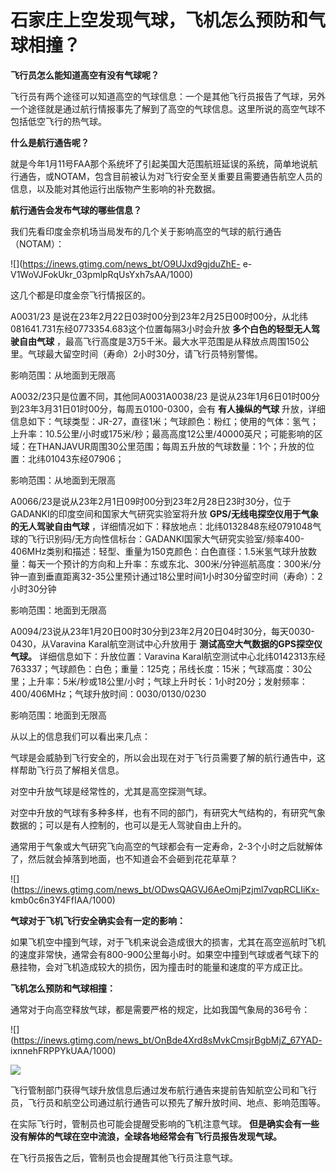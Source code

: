 # 石家庄上空发现气球，飞机怎么预防和气球相撞？

**飞行员怎么能知道高空有没有气球呢？**

飞行员有两个途径可以知道高空的气球信息：一个是其他飞行员报告了气球，另外一个途径就是通过航行情报事先了解到了高空的气球信息。这里所说的高空气球不包括低空飞行的热气球。

**什么是航行通告呢？**

就是今年1月11号FAA那个系统坏了引起美国大范围航班延误的系统，简单地说航行通告，或NOTAM，包含目前被认为对飞行安全至关重要且需要通告航空人员的信息，以及能对其他运行出版物产生影响的补充数据。

**航行通告会发布气球的哪些信息？**

我们先看印度金奈机场当局发布的几个关于影响高空的气球的航行通告（NOTAM）：

![](https://inews.gtimg.com/news_bt/O9UJxd9gjduZhE-
e-V1WoVJFokUkr_03pmlpRqUsYxh7sAA/1000)

这几个都是印度金奈飞行情报区的。

A0031/23
是说在23年2月22日03时00分到23年2月25日00时00分，从北纬081641.731东经0773354.683这个位置每隔3小时会升放
**多个白色的轻型无人驾驶自由气球**
，最高飞行高度是3万5千米。最大水平范围是从释放点周围150公里。气球最大留空时间（寿命）2小时30分，请飞行员特别警惕。

影响范围：从地面到无限高

A0032/23只是位置不同，其他同A0031A0038/23
是说从23年1月6日01时00分到23年3月31日01时00分，每周五0100-0300，会有 **有人操纵的气球**
升放，详细信息如下：气球类型：JR-27，直径1米；气球颜色：粉红；使用的气体：氢气；上升率：10.5公里/小时或175米/秒；最高高度12公里/40000英尺；可能影响的区域：在THANJAVUR周围30公里范围；每周五升放的气球数量：1个；升放的位置：北纬01043东经07906；

影响范围：从地面到无限高

A0066/23是说从23年2月1日09时00分到23年2月28日23时30分，位于GADANKI的印度空间和国家大气研究实验室将升放
**GPS/无线电探空仪用于气象的无人驾驶自由气球**
，详细情况如下：释放地点：北纬0132848东经0791048气球的飞行识别码/无方向性信标台：GADANKI国家大气研究实验室/频率400-406MHz类别和描述：轻型、重量为150克颜色：白色直径：1.5米氢气球升放数量：每天一个预计的方向和上升率：东或东北、300米/分钟巡航高度：300米/分钟一直到垂直距离32-35公里预计通过18公里时间1小时30分留空时间（寿命）：2小时30分钟

影响范围：地面到无限高

A0094/23说从23年1月20日00时30分到23年2月20日04时30分，每天0030-0430，从Varavina Karal航空测试中心升放用于
**测试高空大气数据的GPS探空仪气球。** 详细信息如下：升放位置：Varavina
Karal航空测试中心北纬0142313东经763337；气球颜色：白色；重量：125克；吊线长度：15米；气球高度：30公里；上升率：5米/秒或18公里/小时；气球上升时长：1小时20分；发射频率：400/406MHz；气球升放时间：0030/0130/0230

影响范围：地面到无限高

从以上的信息我们可以看出来几点：

气球是会威胁到飞行安全的，所以会出现在对于飞行员需要了解的航行通告中，这样帮助飞行员了解相关信息。

对空中升放气球是经常性的，尤其是高空探测气球。

对空中升放的气球有多种多样，也有不同的部门，有研究大气结构的，有研究气象数据的；可以是有人控制的，也可以是无人驾驶自由上升的。

通常用于气象或大气研究飞向高空的气球都会有一定寿命，2-3个小时之后就解体了，然后就会掉落到地面，也不知道会不会砸到花花草草？

![](https://inews.gtimg.com/news_bt/ODwsQAGVJ6AeOmjPzjml7vqpRCLIiKx-
kmb0c6n3Y4FfIAA/1000)

**气球对于飞机飞行安全确实会有一定的影响：**

如果飞机空中撞到气球，对于飞机来说会造成很大的损害，尤其在高空巡航时飞机的速度非常快，通常会有800-900公里每小时。如果空中撞到气球或者气球下的悬挂物，会对飞机造成较大的损伤，因为撞击时的能量和速度的平方成正比。

**飞机怎么预防和气球相撞：**

通常对于向高空释放气球，都是需要严格的规定，比如我国气象局的36号令：

![](https://inews.gtimg.com/news_bt/OnBde4Xrd8sMvkCmsjrBgbMjZ_67YAD-
ixnnehFRPPYkUAA/1000)

![](https://inews.gtimg.com/news_bt/O1C58qy39hXaCXslazyKPe6eRjgaXADuzs6vZMkcyBGtsAA/1000)

飞行管制部门获得气球升放信息后通过发布航行通告来提前告知航空公司和飞行员，飞行员和航空公司通过航行通告可以预先了解升放时间、地点、影响范围等。

在实际飞行时，管制员也可能会提醒受影响的飞机注意气球。 **但是确实会有一些没有解体的气球在空中流浪，全球各地经常会有飞行员报告发现气球。**

在飞行员报告之后，管制员也会提醒其他飞行员注意气球。

